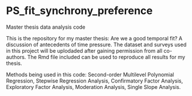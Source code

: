 # PS_fit_synchrony_preference
Master thesis data analysis code

This is the repository for my master thesis: Are we a good temporal fit? A discussion of antecedents of time pressure.
The dataset and surveys used in this project will be uplodaded after gaining permission from all co-authors.
The Rmd file included can be used to reproduce all results for my thesis.

Methods being used in this code: Second-order Multilevel Polynomial Regression, Stepwise Regression Analysis, Confirmatory Factor Analysis, Exploratory Factor Analysis, Moderation Analysis, Single Slope Analysis. 
